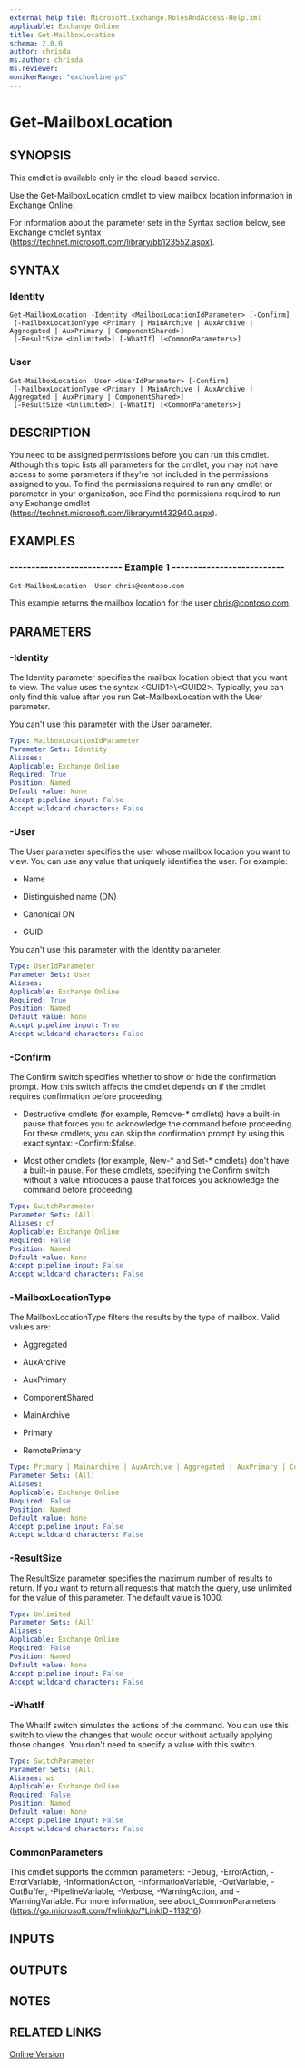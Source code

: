 ```yaml
---
external help file: Microsoft.Exchange.RolesAndAccess-Help.xml
applicable: Exchange Online
title: Get-MailboxLocation
schema: 2.0.0
author: chrisda
ms.author: chrisda
ms.reviewer:
monikerRange: "exchonline-ps"
---
```


# Get-MailboxLocation

## SYNOPSIS
This cmdlet is available only in the cloud-based service.

Use the Get-MailboxLocation cmdlet to view mailbox location information in Exchange Online.

For information about the parameter sets in the Syntax section below, see Exchange cmdlet syntax (https://technet.microsoft.com/library/bb123552.aspx).

## SYNTAX

### Identity
```
Get-MailboxLocation -Identity <MailboxLocationIdParameter> [-Confirm]
 [-MailboxLocationType <Primary | MainArchive | AuxArchive | Aggregated | AuxPrimary | ComponentShared>]
 [-ResultSize <Unlimited>] [-WhatIf] [<CommonParameters>]
```

### User
```
Get-MailboxLocation -User <UserIdParameter> [-Confirm]
 [-MailboxLocationType <Primary | MainArchive | AuxArchive | Aggregated | AuxPrimary | ComponentShared>]
 [-ResultSize <Unlimited>] [-WhatIf] [<CommonParameters>]
```

## DESCRIPTION
You need to be assigned permissions before you can run this cmdlet. Although this topic lists all parameters for the cmdlet, you may not have access to some parameters if they're not included in the permissions assigned to you. To find the permissions required to run any cmdlet or parameter in your organization, see Find the permissions required to run any Exchange cmdlet (https://technet.microsoft.com/library/mt432940.aspx).

## EXAMPLES

### -------------------------- Example 1 --------------------------
```
Get-MailboxLocation -User chris@contoso.com
```

This example returns the mailbox location for the user chris@contoso.com.

## PARAMETERS

### -Identity
The Identity parameter specifies the mailbox location object that you want to view. The value uses the syntax \<GUID1\>\\\<GUID2\>. Typically, you can only find this value after you run Get-MailboxLocation with the User parameter.

You can't use this parameter with the User parameter.

```yaml
Type: MailboxLocationIdParameter
Parameter Sets: Identity
Aliases:
Applicable: Exchange Online
Required: True
Position: Named
Default value: None
Accept pipeline input: False
Accept wildcard characters: False
```

### -User
The User parameter specifies the user whose mailbox location you want to view. You can use any value that uniquely identifies the user. For example:

- Name

- Distinguished name (DN)

- Canonical DN

- GUID

You can't use this parameter with the Identity parameter.

```yaml
Type: UserIdParameter
Parameter Sets: User
Aliases:
Applicable: Exchange Online
Required: True
Position: Named
Default value: None
Accept pipeline input: True
Accept wildcard characters: False
```

### -Confirm
The Confirm switch specifies whether to show or hide the confirmation prompt. How this switch affects the cmdlet depends on if the cmdlet requires confirmation before proceeding.

- Destructive cmdlets (for example, Remove-\* cmdlets) have a built-in pause that forces you to acknowledge the command before proceeding. For these cmdlets, you can skip the confirmation prompt by using this exact syntax: -Confirm:$false.

- Most other cmdlets (for example, New-\* and Set-\* cmdlets) don't have a built-in pause. For these cmdlets, specifying the Confirm switch without a value introduces a pause that forces you acknowledge the command before proceeding.

```yaml
Type: SwitchParameter
Parameter Sets: (All)
Aliases: cf
Applicable: Exchange Online
Required: False
Position: Named
Default value: None
Accept pipeline input: False
Accept wildcard characters: False
```

### -MailboxLocationType
The MailboxLocationType filters the results by the type of mailbox. Valid values are:

- Aggregated

- AuxArchive

- AuxPrimary

- ComponentShared

- MainArchive

- Primary

- RemotePrimary

```yaml
Type: Primary | MainArchive | AuxArchive | Aggregated | AuxPrimary | ComponentShared
Parameter Sets: (All)
Aliases:
Applicable: Exchange Online
Required: False
Position: Named
Default value: None
Accept pipeline input: False
Accept wildcard characters: False
```

### -ResultSize
The ResultSize parameter specifies the maximum number of results to return. If you want to return all requests that match the query, use unlimited for the value of this parameter. The default value is 1000.

```yaml
Type: Unlimited
Parameter Sets: (All)
Aliases:
Applicable: Exchange Online
Required: False
Position: Named
Default value: None
Accept pipeline input: False
Accept wildcard characters: False
```

### -WhatIf
The WhatIf switch simulates the actions of the command. You can use this switch to view the changes that would occur without actually applying those changes. You don't need to specify a value with this switch.

```yaml
Type: SwitchParameter
Parameter Sets: (All)
Aliases: wi
Applicable: Exchange Online
Required: False
Position: Named
Default value: None
Accept pipeline input: False
Accept wildcard characters: False
```

### CommonParameters
This cmdlet supports the common parameters: -Debug, -ErrorAction, -ErrorVariable, -InformationAction, -InformationVariable, -OutVariable, -OutBuffer, -PipelineVariable, -Verbose, -WarningAction, and -WarningVariable. For more information, see about_CommonParameters (https://go.microsoft.com/fwlink/p/?LinkID=113216).

## INPUTS

###  

## OUTPUTS

###  

## NOTES

## RELATED LINKS

[Online Version](https://docs.microsoft.com/powershell/module/exchange/mailboxes/get-mailboxlocation)

